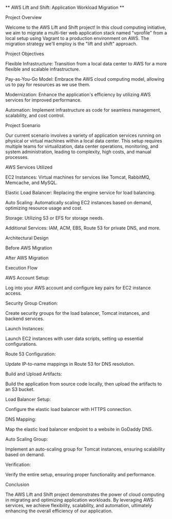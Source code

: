 ** AWS Lift and Shift: Application Workload Migration **

Project Overview

Welcome to the AWS Lift and Shift project! In this cloud computing initiative, we aim to migrate a multi-tier web application stack named "vprofile" from a local setup using Vagrant to a production environment on AWS. The migration strategy we'll employ is the "lift and shift" approach.

Project Objectives

Flexible Infrastructure: Transition from a local data center to AWS for a more flexible and scalable infrastructure.

Pay-as-You-Go Model: Embrace the AWS cloud computing model, allowing us to pay for resources as we use them.

Modernization: Enhance the application's efficiency by utilizing AWS services for improved performance.

Automation: Implement infrastructure as code for seamless management, scalability, and cost control.

Project Scenario

Our current scenario involves a variety of application services running on physical or virtual machines within a local data center. This setup requires multiple teams for virtualization, data center operations, monitoring, and system administration, leading to complexity, high costs, and manual processes.

AWS Services Utilized

EC2 Instances: Virtual machines for services like Tomcat, RabbitMQ, Memcache, and MySQL.

Elastic Load Balancer: Replacing the engine service for load balancing.

Auto Scaling: Automatically scaling EC2 instances based on demand, optimizing resource usage and cost.

Storage: Utilizing S3 or EFS for storage needs.

Additional Services: IAM, ACM, EBS, Route 53 for private DNS, and more.

Architectural Design

Before AWS Migration

After AWS Migration

Execution Flow

AWS Account Setup:

Log into your AWS account and configure key pairs for EC2 instance access.

Security Group Creation:

Create security groups for the load balancer, Tomcat instances, and backend services.

Launch Instances:

Launch EC2 instances with user data scripts, setting up essential configurations.

Route 53 Configuration:

Update IP-to-name mappings in Route 53 for DNS resolution.

Build and Upload Artifacts:

Build the application from source code locally, then upload the artifacts to an S3 bucket.

Load Balancer Setup:

Configure the elastic load balancer with HTTPS connection.

DNS Mapping:

Map the elastic load balancer endpoint to a website in GoDaddy DNS.

Auto Scaling Group:

Implement an auto-scaling group for Tomcat instances, ensuring scalability based on demand.

Verification:

Verify the entire setup, ensuring proper functionality and performance.

Conclusion

The AWS Lift and Shift project demonstrates the power of cloud computing in migrating and optimizing application workloads. By leveraging AWS services, we achieve flexibility, scalability, and automation, ultimately enhancing the overall efficiency of our application.

